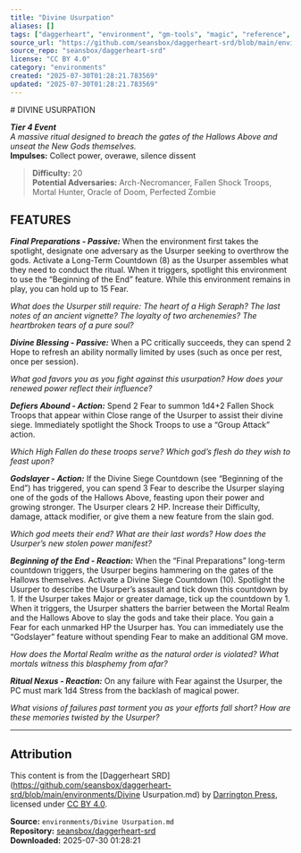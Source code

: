```yaml
---
title: "Divine Usurpation"
aliases: []
tags: ["daggerheart", "environment", "gm-tools", "magic", "reference", "scenarios", "setting", "srd", "ttrpg"]
source_url: "https://github.com/seansbox/daggerheart-srd/blob/main/environments/Divine Usurpation.md"
source_repo: "seansbox/daggerheart-srd"
license: "CC BY 4.0"
category: "environments"
created: "2025-07-30T01:28:21.783569"
updated: "2025-07-30T01:28:21.783569"
---
```


﻿# DIVINE USURPATION

***Tier 4 Event***  
*A massive ritual designed to breach the gates of the Hallows Above and unseat the New Gods themselves.*  
**Impulses:** Collect power, overawe, silence dissent

> **Difficulty:** 20  
> **Potential Adversaries:** Arch-Necromancer, Fallen Shock Troops, Mortal Hunter, Oracle of Doom, Perfected Zombie

## FEATURES

***Final Preparations - Passive:*** When the environment first takes the spotlight, designate one adversary as the Usurper seeking to overthrow the gods. Activate a Long-Term Countdown (8) as the Usurper assembles what they need to conduct the ritual. When it triggers, spotlight this environment to use the “Beginning of the End” feature. While this environment remains in play, you can hold up to 15 Fear.

  *What does the Usurper still require: The heart of a High Seraph? The last notes of an ancient vignette? The loyalty of two archenemies? The heartbroken tears of a pure soul?*

***Divine Blessing - Passive:*** When a PC critically succeeds, they can spend 2 Hope to refresh an ability normally limited by uses (such as once per rest, once per session).

  *What god favors you as you fight against this usurpation? How does your renewed power reflect their influence?*

***Defiers Abound - Action:*** Spend 2 Fear to summon 1d4+2 Fallen Shock Troops that appear within Close range of the Usurper to assist their divine siege. Immediately spotlight the Shock Troops to use a “Group Attack” action.

  *Which High Fallen do these troops serve? Which god’s flesh do they wish to feast upon?*

***Godslayer - Action:*** If the Divine Siege Countdown (see “Beginning of the End”) has triggered, you can spend 3 Fear to describe the Usurper slaying one of the gods of the Hallows Above, feasting upon their power and growing stronger. The Usurper clears 2 HP. Increase their Difficulty, damage, attack modifier, or give them a new feature from the slain god.

  *Which god meets their end? What are their last words? How does the Usurper’s new stolen power manifest?*

***Beginning of the End - Reaction:*** When the “Final Preparations” long-term countdown triggers, the Usurper begins hammering on the gates of the Hallows themselves. Activate a Divine Siege Countdown (10). Spotlight the Usurper to describe the Usurper’s assault and tick down this countdown by 1. If the Usurper takes Major or greater damage, tick up the countdown by 1. When it triggers, the Usurper shatters the barrier between the Mortal Realm and the Hallows Above to slay the gods and take their place. You gain a Fear for each unmarked HP the Usurper has. You can immediately use the “Godslayer” feature without spending Fear to make an additional GM move.

  *How does the Mortal Realm writhe as the natural order is violated? What mortals witness this blasphemy from afar?*

***Ritual Nexus - Reaction:*** On any failure with Fear against the Usurper, the PC must mark 1d4 Stress from the backlash of magical power.

  *What visions of failures past torment you as your efforts fall short? How are these memories twisted by the Usurper?*

---

## Attribution

This content is from the [Daggerheart SRD](https://github.com/seansbox/daggerheart-srd/blob/main/environments/Divine Usurpation.md) by [Darrington Press](https://darringtonpress.com/), licensed under [CC BY 4.0](https://creativecommons.org/licenses/by/4.0/).

**Source:** `environments/Divine Usurpation.md`  
**Repository:** [seansbox/daggerheart-srd](https://github.com/seansbox/daggerheart-srd)  
**Downloaded:** 2025-07-30 01:28:21


